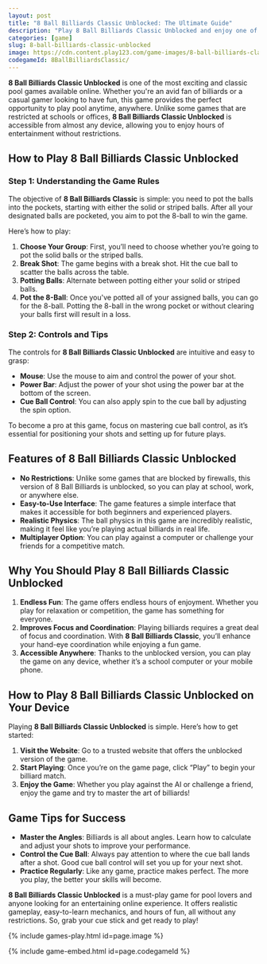 ```yaml
---
layout: post
title: "8 Ball Billiards Classic Unblocked: The Ultimate Guide"
description: "Play 8 Ball Billiards Classic Unblocked and enjoy one of the best online pool games. Discover tips, tricks, and how to play this classic game for free."
categories: [game]
slug: 8-ball-billiards-classic-unblocked
image: https://cdn.content.play123.com/game-images/8-ball-billiards-classic_big.webp
codegameId: 8BallBilliardsClassic/
---
```


**8 Ball Billiards Classic Unblocked** is one of the most exciting and classic pool games available online. Whether you're an avid fan of billiards or a casual gamer looking to have fun, this game provides the perfect opportunity to play pool anytime, anywhere. Unlike some games that are restricted at schools or offices, **8 Ball Billiards Classic Unblocked** is accessible from almost any device, allowing you to enjoy hours of entertainment without restrictions.

## How to Play 8 Ball Billiards Classic Unblocked

### Step 1: Understanding the Game Rules

The objective of **8 Ball Billiards Classic** is simple: you need to pot the balls into the pockets, starting with either the solid or striped balls. After all your designated balls are pocketed, you aim to pot the 8-ball to win the game. 

Here’s how to play:

1. **Choose Your Group**: First, you’ll need to choose whether you’re going to pot the solid balls or the striped balls.
2. **Break Shot**: The game begins with a break shot. Hit the cue ball to scatter the balls across the table.
3. **Potting Balls**: Alternate between potting either your solid or striped balls.
4. **Pot the 8-Ball**: Once you've potted all of your assigned balls, you can go for the 8-ball. Potting the 8-ball in the wrong pocket or without clearing your balls first will result in a loss.

### Step 2: Controls and Tips

The controls for **8 Ball Billiards Classic Unblocked** are intuitive and easy to grasp:

- **Mouse**: Use the mouse to aim and control the power of your shot.
- **Power Bar**: Adjust the power of your shot using the power bar at the bottom of the screen.
- **Cue Ball Control**: You can also apply spin to the cue ball by adjusting the spin option.
  
To become a pro at this game, focus on mastering cue ball control, as it’s essential for positioning your shots and setting up for future plays.

## Features of 8 Ball Billiards Classic Unblocked

- **No Restrictions**: Unlike some games that are blocked by firewalls, this version of 8 Ball Billiards is unblocked, so you can play at school, work, or anywhere else.
- **Easy-to-Use Interface**: The game features a simple interface that makes it accessible for both beginners and experienced players.
- **Realistic Physics**: The ball physics in this game are incredibly realistic, making it feel like you’re playing actual billiards in real life.
- **Multiplayer Option**: You can play against a computer or challenge your friends for a competitive match.

## Why You Should Play 8 Ball Billiards Classic Unblocked

1. **Endless Fun**: The game offers endless hours of enjoyment. Whether you play for relaxation or competition, the game has something for everyone.
2. **Improves Focus and Coordination**: Playing billiards requires a great deal of focus and coordination. With **8 Ball Billiards Classic**, you’ll enhance your hand-eye coordination while enjoying a fun game.
3. **Accessible Anywhere**: Thanks to the unblocked version, you can play the game on any device, whether it’s a school computer or your mobile phone.

## How to Play 8 Ball Billiards Classic Unblocked on Your Device

Playing **8 Ball Billiards Classic Unblocked** is simple. Here’s how to get started:

1. **Visit the Website**: Go to a trusted website that offers the unblocked version of the game.
2. **Start Playing**: Once you’re on the game page, click “Play” to begin your billiard match.
3. **Enjoy the Game**: Whether you play against the AI or challenge a friend, enjoy the game and try to master the art of billiards!

## Game Tips for Success

- **Master the Angles**: Billiards is all about angles. Learn how to calculate and adjust your shots to improve your performance.
- **Control the Cue Ball**: Always pay attention to where the cue ball lands after a shot. Good cue ball control will set you up for your next shot.
- **Practice Regularly**: Like any game, practice makes perfect. The more you play, the better your skills will become.

**8 Ball Billiards Classic Unblocked** is a must-play game for pool lovers and anyone looking for an entertaining online experience. It offers realistic gameplay, easy-to-learn mechanics, and hours of fun, all without any restrictions. So, grab your cue stick and get ready to play!

{% include games-play.html id=page.image %}
         
{% include game-embed.html id=page.codegameId %}
